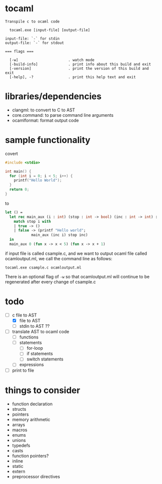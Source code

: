 # tocaml
```
Transpile c to ocaml code

  tocaml.exe [input-file] [output-file]

input-file: `-` for stdin
output-file: `-` for stdout

=== flags ===

  [-w]                       . watch mode
  [-build-info]              . print info about this build and exit
  [-version]                 . print the version of this build and exit
  [-help], -?                . print this help text and exit
```

# libraries/dependencies
- clangml: to convert to C to AST
- core.command: to parse command line arguments
- ocamlformat: format output code

# sample functionality
covert
```C
#include <stdio>

int main() {
  for (int i = 0; i < 5; i++) {
    printf("Hello World");
  }
  return 0;
}
```
to
```OCaml
let () =
  let rec main_aux (i : int) (stop : int -> bool) (inc : int -> int) : unit =
    match stop i with
    | true -> ()
    | false -> (printf "Hello world";
            main_aux (inc i) stop inc)
  in
  main_aux 0 (fun x -> x < 5) (fun x -> x + 1)
```

if input file is called csample.c, and we want to output ocaml file called ocamloutput.ml, we call the command line as follows:
```
tocaml.exe csample.c ocamloutput.ml
```
There is an optional flag of `-w` so that ocamloutput.ml will continue to be regenerated after every change of csample.c


# todo
- [ ] c file to AST
  - [X] file to AST
  - [ ] stdin to AST ??
- [ ] translate AST to ocaml code
  - [ ] functions
  - [ ] statements
    - [ ] for-loop
    - [ ] if statements
    - [ ] switch statements
  - [ ] expressions
- [ ] print to file

# things to consider
- function declaration
- structs
- pointers
- memory arithmetic
- arrays
- macros
- enums
- unions
- typedefs
- casts
- function pointers?
- inline
- static
- extern
- preprocessor directives
